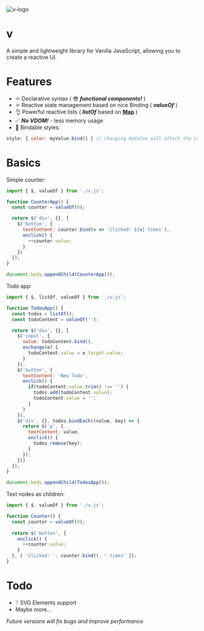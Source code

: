 ![v-logo](https://github.com/hoverek-yt/v/assets/89012686/c0142eed-0bc4-424a-a3e3-47221a57ee80)
# v
A simple and lightweight library for Vanilla JavaScript, allowing you to create a reactive UI.

# Features
- ♾️ Declarative syntax ( 😎 **_functional components!_** )
- ⚛️ Reactive state management based on nice Binding ( **_valueOf_** )
- 👌 Powerful reactive lists ( **_listOf_** based on [**Map**](https://github.com/hoverek-yt/v/wiki/function-listOf) )
- ✅ _**No VDOM!**_ - less memory usage
- 💅 Bindable styles:
```js
style: { color: myValue.bind() } // changing myValue will affect the css property 'color'
```

# Basics

Simple counter:
```js
import { $, valueOf } from './v.js';

function CounterApp() {
  const counter = valueOf(0);

  return $('div', {}, [
    $('button', {
      textContent: counter.bind(v => `Clicked: ${v} times`),
      onclick() {
        ++counter.value;
      }
    })
  ]);
}

document.body.appendChild(CounterApp());
```

Todo app:
```js
import { $, listOf, valueOf } from './v.js';

function TodosApp() {
  const todos = listOf();
  const todoContent = valueOf('');

  return $('div', {}, [
    $('input', {
      value: todoContent.bind(),
      onchange(e) {
        todoContent.value = e.target.value;
      }
    }),
    $('button', {
      textContent: 'New Todo',
      onclick() {
        if(todoContent.value.trim() !== '') {
          todos.add(todoContent.value);
          todoContent.value = '';
        }
      }
    }),
    $('div', {}, todos.bindEach((value, key) => {
      return $('p', {
        textContent: value,
        onclick() {
          todos.remove(key);
        }
      });
    }))
  ]);
}

document.body.appendChild(TodosApp());
```

Text nodes as children:
```js
import { $, valueOf } from './v.js';

function Counter() {
  const counter = valueOf(0);
  
  return $('button', {
    onclick() {
      ++counter.value;
    }
  }, [ 'Clicked: ', counter.bind(), ' times' ]);
}
```

# Todo
- ❔ SVG Elements support
- Maybe more...

_Future versions will fix bugs and improve performance_
